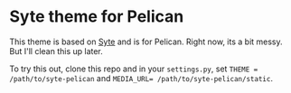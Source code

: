 Syte theme for Pelican
======================

This theme is based on [Syte][syte] and is for Pelican. Right now, its a bit messy. But I'll clean this up later.

To try this out, clone this repo and in your `settings.py`, set `THEME = /path/to/syte-pelican` and `MEDIA_URL= /path/to/syte-pelican/static`.

[syte]: http://rigoneri.github.com/syte/